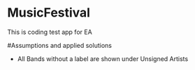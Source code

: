 # MusicFestival
This is coding test app for EA

#Assumptions and applied solutions
- All Bands without a label are shown under Unsigned Artists

